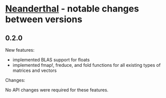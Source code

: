 # [Neanderthal](http://neanderthal.uncomplicate.org) - notable changes between versions


## 0.2.0

New features:

* implemented BLAS support for floats
* implemented fmap!, freduce, and fold functions for all existing types of matrices and vectors

Changes:

No API changes were required for these features.
